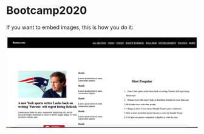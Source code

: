 # Bootcamp2020


If you want to embed images, this is how you do it:

![Image of Yaktocat](https://github.com/JohnbelMDev/Bootcamp2020/blob/master/Homework/Week2/Newspapers%20with%20css/Boston/img/Boston.png?raw=true)
